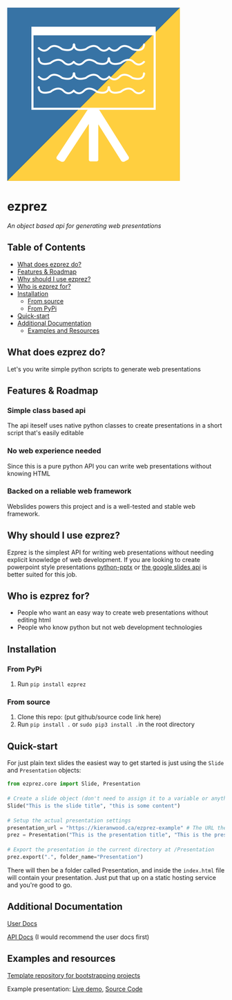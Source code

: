 ![ezprez logo](https://raw.githubusercontent.com/Descent098/ezprez/master/.github/logo.png)

# ezprez

*An object based api for generating web presentations*

## Table of Contents
- [What does ezprez do?](#what-does-ezprez-do)
- [Features & Roadmap](#features--roadmap)
- [Why should I use ezprez?](#why-should-i-use-ezprez)
- [Who is ezprez for?](#who-is-ezprez-for)
- [Installation](#installation)
  - [From source](#from-source)
  - [From PyPi](#from-pypi)
- [Quick-start](#quick-start)
- [Additional Documentation](#additional-documentation)
  - [Examples and Resources](#examples-and-resources) 

## What does ezprez do?

Let's you write simple python scripts to generate web presentations

## Features & Roadmap

### Simple class based api

The api iteself uses native python classes to create presentations in a short script that's easily editable

### No web experience needed

Since this is a pure python API you can write web presentations without knowing HTML

### Backed on a reliable web framework

Webslides powers this project and is a well-tested and stable web framework.

## Why should I use ezprez?

Ezprez is the simplest API for writing web presentations without needing explicit knowledge of web development. If you are looking to create powerpoint style presentations [python-pptx](https://python-pptx.readthedocs.io/en/latest/) or [the google slides api](https://developers.google.com/slides/quickstart/python) is better suited for this job.

## Who is ezprez for?

- People who want an easy way to create web presentations without editing html
- People who know python but not web development technologies

## Installation

### From PyPi

1. Run ```pip install ezprez```

### From source

1. Clone this repo: (put github/source code link here)
2. Run ```pip install .``` or ```sudo pip3 install .```in the root directory

## Quick-start

For just plain text slides the easiest way to get started is just using the ```Slide``` and ```Presentation``` objects:

```python
from ezprez.core import Slide, Presentation

# Create a slide object (don't need to assign it to a variable or anything it's added to presentation on instantiation)
Slide("This is the slide title", "this is some content")

# Setup the actual presentation settings
presentation_url = "https://kieranwood.ca/ezprez-example" # The URL the presentation will be hosted at
prez = Presentation("This is the presentation title", "This is the presentation description", presentation_url)

# Export the presentation in the current directory at /Presentation
prez.export(".", folder_name="Presentation")
```

There will then be a folder called Presentation, and inside the ```index.html``` file will contain your presentation. Just put that up on a static hosting service and you're good to go.


## Additional Documentation


[User Docs](https://ezprez.readthedocs.io)

[API Docs](https://kieranwood.ca/ezprez) (I would recommend the user docs first)

## Examples and resources

[Template repository for bootstrapping projects](https://github.com/QU-UP/ezprez)

Example presentation: [Live demo](https://kieranwood.ca/ezprez-example), [Source Code](https://github.com/Descent098/ezprez-example)
